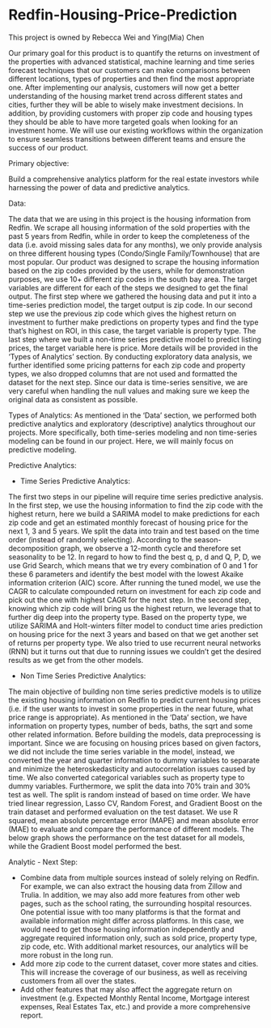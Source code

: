 # Redfin-Housing-Price-Prediction

This project is owned by Rebecca Wei and Ying(Mia) Chen

Our primary goal for this product is to quantify the returns on investment of the properties with advanced statistical, machine learning and time series forecast techniques that our customers can make comparisons between different locations, types of properties and then find the most appropriate one.  After implementing our analysis, customers will now get a better understanding of the housing market trend across different states and cities, further they will be able to wisely make investment decisions. In addition, by providing customers with proper zip code and housing types they should be able to have more targeted goals when looking for an investment home. We will use our existing workflows within the organization to ensure seamless transitions between different teams and ensure the success of our product. 

Primary objective: 

Build a comprehensive analytics platform for the real estate investors while harnessing the power of data and predictive analytics. 

Data:

The data that we are using in this project is the housing information from Redfin. We scrape all housing information of the sold properties with the past 5 years from Redfin, while in order to keep the completeness of the data (i.e. avoid missing sales data for any months), we only provide analysis on three different housing types (Condo/Single Family/Townhouse) that are most popular. Our product was designed to scrape the housing information based on the zip codes provided by the users, while for demonstration purposes, we use 10+ different zip codes in the south bay area. The target variables are different for each of the steps we designed to get the final output. The first step where we gathered the housing data and put it into a time-series prediction model, the target output is zip code. In our second step we use the previous zip code which gives the highest return on investment to further make predictions on property types and find the type that’s highest on ROI, in this case, the target variable is property type. The last step where we built a non-time series predictive model to predict listing prices, the target variable here is price. More details will be provided in the ‘Types of Analytics’ section.
By conducting exploratory data analysis, we further identified some pricing patterns for each zip code and property types, we also dropped columns that are not used and formatted the dataset for the next step. Since our data is time-series sensitive, we are very careful when handling the null values and making sure we keep the original data as consistent as possible. 

Types of Analytics:
As mentioned in the ‘Data’  section, we performed both predictive analytics and exploratory (descriptive) analytics throughout our projects. More specifically, both time-series modeling and non time-series modeling can be found in our project. Here, we will mainly focus on predictive modeling. 

Predictive Analytics:

- Time Series Predictive Analytics:

The first two steps in our pipeline will require time series predictive analysis. In the first step, we use the housing information to find the zip code with the highest return, here we build a SARIMA model to make predictions for each zip code and get an estimated monthly forecast of housing price for the next 1, 3 and 5 years. We split the data into train and test based on the time order (instead of randomly selecting). According to the season-decomposition graph, we observe a 12-month cycle and therefore set seasonality to be 12. In regard to how to find the best q, p, d and Q, P, D, we use Grid Search, which means that we try every combination of 0 and 1 for these 6 parameters and identify the best model with the lowest Akaike information criterion (AIC) score. After running the tuned model, we use the CAGR to calculate compounded return on investment for each zip code and pick out the one with highest CAGR for the next step. 
In the second step, knowing which zip code will bring us the highest return, we leverage that to further dig deep into the property type. Based on the property type, we utilize SARIMA and Holt-winters filter model to conduct time aries prediction on housing price for the next 3 years and based on that we get another set of returns per property type. We also tried to use recurrent neural networks (RNN) but it turns out that due to running issues we couldn’t get the desired results as we get from the other models. 

- Non Time Series Predictive Analytics:

The main objective of building non time series predictive models is to utilize the existing housing information on Redfin to predict current housing prices (i.e. if the user wants to invest in some properties in the near future, what price range is appropriate). As mentioned in the ‘Data’ section, we have information on property types, number of beds, baths, the sqrt and some other related information. Before building the models, data preprocessing is important. Since we are focusing on housing prices based on given factors, we did not include the time series variable in the model, instead, we converted the year and quarter information to dummy variables to separate and minimize the heteroskedasticity and autocorrelation issues caused by time. We also converted categorical variables such as property type to dummy variables. Furthermore, we split the data into 70% train and 30% test as well. The split is random instead of based on time order. We have tried linear regression, Lasso CV, Random Forest, and Gradient Boost on the train dataset and performed evaluation on the test dataset. We use R squared, mean absolute percentage error (MAPE) and mean absolute error (MAE) to evaluate and compare the performance of different models. The below graph shows the performance on the test dataset for all models, while the Gradient Boost model performed the best. 

Analytic - Next Step:
- Combine data from multiple sources instead of solely relying on Redfin. For example, we can also extract the housing data from Zillow and Trulia. In addition, we may also add more features from other web pages, such as the school rating, the surrounding hospital resources. One potential issue with too many platforms is that the format and available information might differ across platforms. In this case, we would need to get those housing information independently and aggregate required information only, such as sold price, property type, zip code, etc. With additional market resources, our analytics will be more robust in the long run.
- Add more zip code to the current dataset, cover more states and cities. This will increase the coverage of our business, as well as receiving customers from all over the states. 
- Add other features that may also affect the aggregate return on investment (e.g.  Expected Monthly Rental Income, Mortgage interest expenses, Real Estates Tax, etc.) and provide a more comprehensive report.
